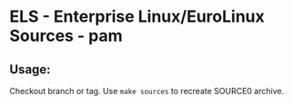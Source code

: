# ELS - Enterprise Linux/EuroLinux Sources - pam
 
## Usage:
  Checkout branch or tag. Use `make sources` to recreate  SOURCE0 archive.

